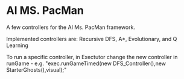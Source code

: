 # AI MS. PacMan

A few controllers for the AI Ms. PacMan framework.

Implemented controllers are: Recursive DFS, A*, Evolutionary, and Q Learning

To run a specific controller, in Exectutor change the new controller in runGame - e.g. "exec.runGameTimed(new DFS_Controller(),new StarterGhosts(),visual);"

